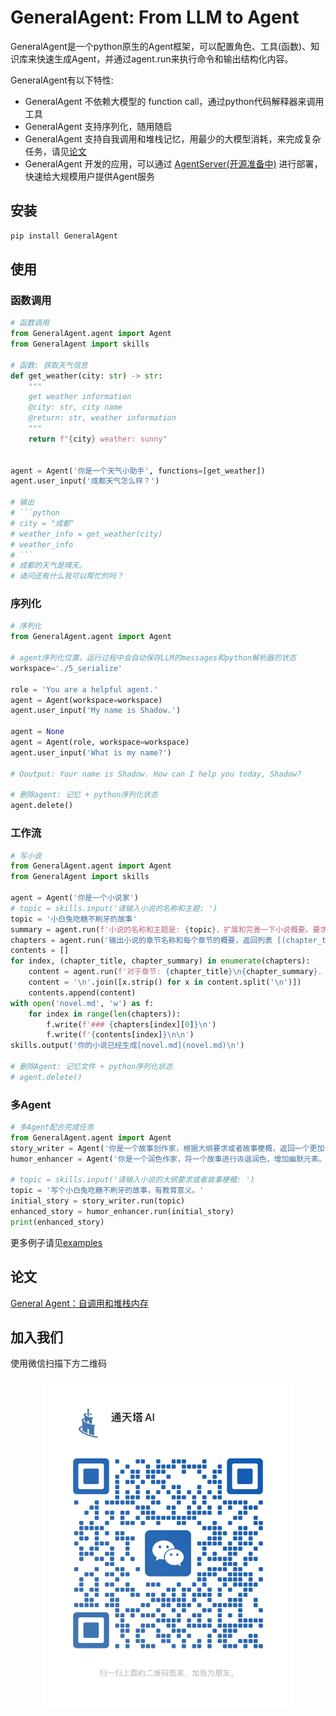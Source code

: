 # GeneralAgent: From LLM to Agent

GeneralAgent是一个python原生的Agent框架，可以配置角色、工具(函数)、知识库来快速生成Agent，并通过agent.run来执行命令和输出结构化内容。

GeneralAgent有以下特性:

* GeneralAgent 不依赖大模型的 function call，通过python代码解释器来调用工具
* GeneralAgent 支持序列化，随用随启
* GeneralAgent 支持自我调用和堆栈记忆，用最少的大模型消耗，来完成复杂任务，请见[论文](./docs/paper/General_Agent__Self_Call_And_Stack_Memory.pdf)
* GeneralAgent 开发的应用，可以通过 [AgentServer(开源准备中)](https://github.com/CosmosShadow/AgentServer) 进行部署，快速给大规模用户提供Agent服务


## 安装

```bash
pip install GeneralAgent
```



## 使用

### 函数调用

```python
# 函数调用
from GeneralAgent.agent import Agent
from GeneralAgent import skills

# 函数: 获取天气信息
def get_weather(city: str) -> str:
    """
    get weather information
    @city: str, city name
    @return: str, weather information
    """
    return f"{city} weather: sunny"


agent = Agent('你是一个天气小助手', functions=[get_weather])
agent.user_input('成都天气怎么样？')

# 输出
# ```python
# city = "成都"
# weather_info = get_weather(city)
# weather_info
# ```
# 成都的天气是晴天。
# 请问还有什么我可以帮忙的吗？
```

### 序列化

```python
# 序列化
from GeneralAgent.agent import Agent

# agent序列化位置，运行过程中会自动保存LLM的messages和python解析器的状态
workspace='./5_serialize'

role = 'You are a helpful agent.'
agent = Agent(workspace=workspace)
agent.user_input('My name is Shadow.')

agent = None
agent = Agent(role, workspace=workspace)
agent.user_input('What is my name?')

# Ooutput: Your name is Shadow. How can I help you today, Shadow?

# 删除agent: 记忆 + python序列化状态
agent.delete()
```


### 工作流

```python
# 写小说
from GeneralAgent.agent import Agent
from GeneralAgent import skills

agent = Agent('你是一个小说家')
# topic = skills.input('请输入小说的名称和主题: ')
topic = '小白兔吃糖不刷牙的故事'
summary = agent.run(f'小说的名称和主题是: {topic}，扩展和完善一下小说概要。要求具备文艺性、教育性、娱乐性。', return_type=str)
chapters = agent.run('输出小说的章节名称和每个章节的概要，返回列表 [(chapter_title, chapter_summary), ....]', return_type=list)
contents = []
for index, (chapter_title, chapter_summary) in enumerate(chapters):
    content = agent.run(f'对于章节: {chapter_title}\n{chapter_summary}. \n输出章节的详细内容，注意只返回内容，不要标题。', return_type=str)
    content = '\n'.join([x.strip() for x in content.split('\n')])
    contents.append(content)
with open('novel.md', 'w') as f:
    for index in range(len(chapters)):
        f.write(f'### {chapters[index][0]}\n')
        f.write(f'{contents[index]}\n\n')
skills.output('你的小说已经生成[novel.md](novel.md)\n')

# 删除Agent: 记忆文件 + python序列化状态
# agent.delete()
```

### 多Agent

```python
# 多Agent配合完成任务
from GeneralAgent.agent import Agent
story_writer = Agent('你是一个故事创作家，根据大纲要求或者故事梗概，返回一个更加详细的故事内容。')
humor_enhancer = Agent('你是一个润色作家，将一个故事进行诙谐润色，增加幽默元素。直接输出润色后的故事，不用python代码来实现。')

# topic = skills.input('请输入小说的大纲要求或者故事梗概: ')
topic = '写个小白兔吃糖不刷牙的故事，有教育意义。'
initial_story = story_writer.run(topic)
enhanced_story = humor_enhancer.run(initial_story)
print(enhanced_story)
```

更多例子请见[examples](./examples)



## 论文

[General Agent：自调用和堆栈内存](./docs/paper/General_Agent__Self_Call_And_Stack_Memory.pdf)



## 加入我们

使用微信扫描下方二维码

<p align="center">
<img src="./docs/images/wechat.jpg" alt="wechat" width=400/>
</p>
